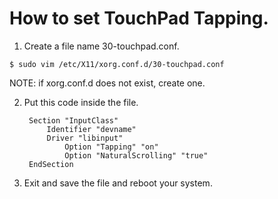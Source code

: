 # How to set TouchPad Tapping.

1. Create a file name 30-touchpad.conf.

`$ sudo vim /etc/X11/xorg.conf.d/30-touchpad.conf`

NOTE: if xorg.conf.d does not exist, create one.

2. Put this code inside the file.

		Section "InputClass"
			Identifier "devname"
			Driver "libinput"
				Option "Tapping" "on"
				Option "NaturalScrolling" "true"
		EndSection

3. Exit and save the file and reboot your system.
